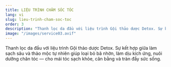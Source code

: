 ```yaml
---
title: LIỆU TRÌNH CHĂM SÓC TÓC
lang: vi
slug: lieu-trinh-cham-soc-toc
order: 3
description: "Thanh lọc da đầu với liệu trình Gội thảo dược Detox. Sự kết hợp giữa làm sạch sâu và thảo mộc tự nhiên giúp loại bỏ bã nhờn, làm dịu kích ứng, nuôi dưỡng chân tóc — cho mái tóc sạch khỏe, cân bằng và tràn đầy sức sống."
image: "/images/service03.avif"
---
```

Thanh lọc da đầu với liệu trình Gội thảo dược Detox. Sự kết hợp giữa làm sạch sâu và thảo mộc tự nhiên giúp loại bỏ bã nhờn, làm dịu kích ứng, nuôi dưỡng chân tóc — cho mái tóc sạch khỏe, cân bằng và tràn đầy sức sống.